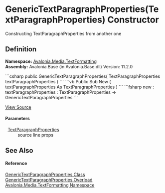 # GenericTextParagraphProperties(TextParagraphProperties) Constructor


Constructing TextParagraphProperties from another one



## Definition
**Namespace:** <a href="N_Avalonia_Media_TextFormatting">Avalonia.Media.TextFormatting</a>  
**Assembly:** Avalonia.Base (in Avalonia.Base.dll) Version: 11.2.0

<Tabs groupId="api-code-preview">
<TabItem value="csharp" label="C#">
```csharp
public GenericTextParagraphProperties(
	TextParagraphProperties textParagraphProperties
)
```
</TabItem>
<TabItem value="vb" label="VB">
```vb
Public Sub New ( 
	textParagraphProperties As TextParagraphProperties
)
```
</TabItem>
<TabItem value="fsharp" label="F#">
```fsharp
new : 
        textParagraphProperties : TextParagraphProperties -> GenericTextParagraphProperties
```
</TabItem>
</Tabs>



<a href="https://github.com/AvaloniaUI/Avalonia/tree/master/src/Avalonia.Base/Media/TextFormatting/GenericTextParagraphProperties.cs#L73" title="View the source code">View Source</a>



#### Parameters
<dl><dt>  <a href="T_Avalonia_Media_TextFormatting_TextParagraphProperties">TextParagraphProperties</a></dt><dd>source line props</dd></dl>

## See Also


#### Reference
<a href="T_Avalonia_Media_TextFormatting_GenericTextParagraphProperties">GenericTextParagraphProperties Class</a>  
<a href="Overload_Avalonia_Media_TextFormatting_GenericTextParagraphProperties__ctor">GenericTextParagraphProperties Overload</a>  
<a href="N_Avalonia_Media_TextFormatting">Avalonia.Media.TextFormatting Namespace</a>  
